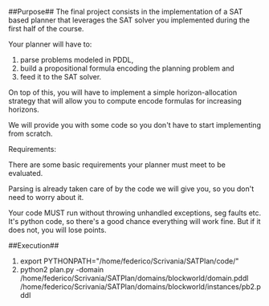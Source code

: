 ##Purpose##
The final project consists in the implementation of a SAT based planner that
leverages the SAT solver you implemented during the first half of the course.

Your planner will have to:
1) parse problems modeled in PDDL, 
2) build a propositional formula encoding the planning problem and
3) feed it to the SAT solver. 

On top of this, you will have to implement a simple horizon-allocation
strategy that will allow you to compute encode formulas for increasing
horizons.

We will provide you with some code so you don't have to start implementing
from scratch.

Requirements:

There are some basic requirements your planner must meet to be evaluated.

Parsing is already taken care of by the code we will give you, so you don't 
need to worry about it.

Your code MUST run without throwing unhandled exceptions, seg faults etc. 
It's python code, so there's a good chance everything will work fine. 
But if it does not, you will lose points.

##Execution##

1. export PYTHONPATH="/home/federico/Scrivania/SATPlan/code/"
2. python2 plan.py -domain /home/federico/Scrivania/SATPlan/domains/blockworld/domain.pddl /home/federico/Scrivania/SATPlan/domains/blockworld/instances/pb2.pddl
